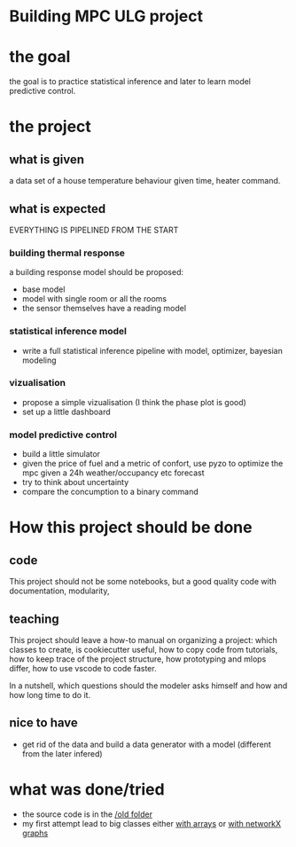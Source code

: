 Building MPC ULG project
==============================


# the goal

the goal is to practice statistical inference and later to learn model predictive control.

# the project

## what is given

a data set of a house temperature behaviour given time, heater command.

## what is expected

EVERYTHING IS PIPELINED FROM THE START

### building thermal response

a building response model should be proposed:

- base model
- model with single room or all the rooms
- the sensor themselves have a reading model

### statistical inference model

- write a full statistical inference pipeline with model, optimizer, bayesian modeling

### vizualisation

- propose a simple vizualisation (I think the phase plot is good)
- set up a little dashboard

### model predictive control

- build a little simulator
- given the price of fuel and a metric of confort, use pyzo to optimize the mpc given a 24h weather/occupancy etc forecast
- try to think about uncertainty
- compare the concumption to a binary command

# How this project should be done

## code

This project should not be some notebooks, but a good quality code with documentation, modularity,

## teaching

This project should leave a how-to manual on organizing a project: which classes to create, is cookiecutter useful, how to copy code from tutorials, how to keep trace of the project structure, how prototyping and mlops differ, how to use vscode to code faster.

In a nutshell, which questions should the modeler asks himself and how and how long time to do it.

## nice to have

- get rid of the data and build a data generator with a model (different from the later infered)

# what was done/tried

- the source code is in the [/old folder](old/src)
- my first attempt lead to big classes either [with arrays](old/src/models/model_On_Array2.py) or [with networkX graphs]([old/src/models/Model_On_G.py])

